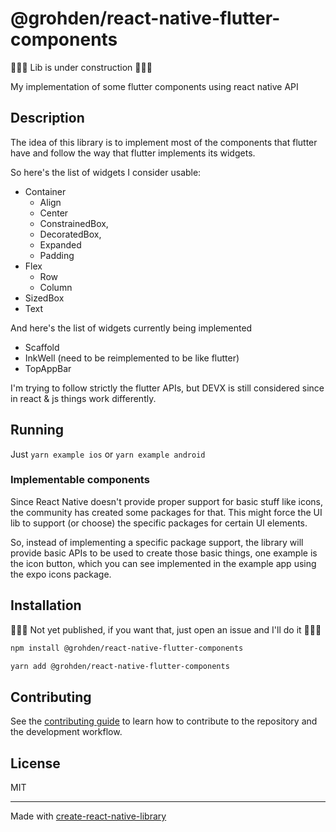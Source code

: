 # @grohden/react-native-flutter-components

🚧🚧🚧 Lib is under construction 🚧🚧🚧

My implementation of some flutter components using react native API

## Description

The idea of this library is to implement most of the components that flutter have
and follow the way that flutter implements its widgets.

So here's the list of widgets I consider usable:

* Container
  * Align
  * Center
  * ConstrainedBox,
  * DecoratedBox,
  * Expanded
  * Padding
* Flex
  * Row
  * Column
* SizedBox
* Text

And here's the list of widgets currently being implemented

* Scaffold
* InkWell (need to be reimplemented to be like flutter)
* TopAppBar

I'm trying to follow strictly the flutter APIs, but DEVX is still considered
since in react & js things work differently.

## Running

Just `yarn example ios` or `yarn example android`

### Implementable components

Since React Native doesn't provide proper support for basic stuff like
icons, the community has created some packages for that. This might force the UI
lib to support (or choose) the specific packages for certain UI elements.

So, instead of implementing a specific package support, the library will
provide basic APIs to be used to create those basic things, one example
is the icon button, which you can see implemented in the example app
using the expo icons package.

## Installation

🚧🚧🚧 Not yet published, if you want that, just open an issue and I'll do it 🚧🚧🚧

```sh
npm install @grohden/react-native-flutter-components

yarn add @grohden/react-native-flutter-components
```

## Contributing

See the [contributing guide](CONTRIBUTING.md) to learn how to contribute to the repository and the development workflow.

## License

MIT

---

Made with [create-react-native-library](https://github.com/callstack/react-native-builder-bob)
